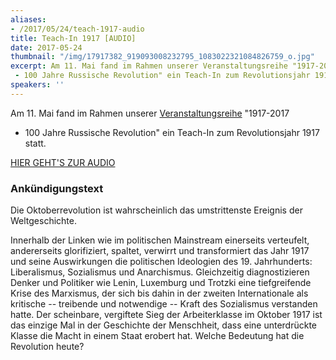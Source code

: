```yaml
---
aliases:
- /2017/05/24/teach-1917-audio
title: Teach-In 1917 [AUDIO]
date: 2017-05-24
thumbnail: "/img/17917382_919093008232795_1083022321084826759_o.jpg"
excerpt: Am 11. Mai fand im Rahmen unserer Veranstaltungsreihe "1917-2017
 - 100 Jahre Russische Revolution" ein Teach-In zum Revolutionsjahr 1917 statt.
speakers: ''
---
```


Am 11. Mai fand im Rahmen unserer
[Veranstaltungsreihe](https://platypus1917.org/2017/05/04/veranstaltungsreihe-1917-2017-100-jahre-russische-revolution/) "1917-2017
- 100 Jahre Russische Revolution" ein Teach-In zum Revolutionsjahr 1917
statt.

[HIER GEHT'S ZUR AUDIO](https://ia601506.us.archive.org/15/items/TeachIn1917/TeachIn1917.m4a)

### Ankündigungstext

Die Oktoberrevolution ist wahrscheinlich das umstrittenste Ereignis der Weltgeschichte.

Innerhalb der Linken wie im politischen Mainstream einerseits verteufelt, andererseits glorifiziert, spaltet, verwirrt und transformiert das Jahr 1917 und seine Auswirkungen die politischen Ideologien des 19. Jahrhunderts: Liberalismus, Sozialismus und Anarchismus. Gleichzeitig diagnostizieren Denker und Politiker wie Lenin, Luxemburg und Trotzki eine tiefgreifende Krise des Marxismus, der sich bis dahin in der zweiten Internationale als kritische -- treibende und notwendige -- Kraft des Sozialismus verstanden hatte. Der scheinbare, vergiftete Sieg der Arbeiterklasse im Oktober 1917 ist das einzige Mal in der Geschichte der Menschheit, dass eine unterdrückte Klasse die Macht in einem Staat erobert hat. Welche Bedeutung hat die Revolution heute?
